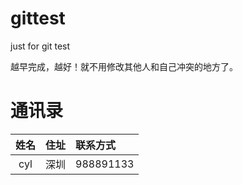# gittest
just for git test

越早完成，越好！就不用修改其他人和自己冲突的地方了。

# 通讯录


|姓名|住址|联系方式|
|:-:|:-|:----|
|cyl|深圳|988891133|



